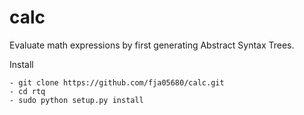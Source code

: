 calc
======

Evaluate math expressions by first generating Abstract Syntax Trees.

Install

    - git clone https://github.com/fja05680/calc.git
    - cd rtq
    - sudo python setup.py install

